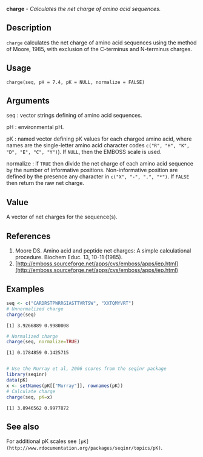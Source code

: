 **charge** - *Calculates the net charge of amino acid sequences.*

Description
--------------------

`charge` calculates the net charge of amino acid sequences using 
the method of Moore, 1985, with exclusion of the C-terminus and N-terminus charges.


Usage
--------------------
```
charge(seq, pH = 7.4, pK = NULL, normalize = FALSE)
```

Arguments
-------------------

seq
:   vector strings defining of amino acid sequences.

pH
:   environmental pH.

pK
:   named vector defining pK values for each charged amino acid,
where names are the single-letter amino acid character codes
`c("R", "H", "K", "D", "E", "C", "Y")`). If `NULL`, 
then the EMBOSS scale is used.

normalize
:   if `TRUE` then divide the net charge of each amino acid 
sequence by the number of informative positions. Non-informative 
position are defined by the presence any character in 
`c("X", "-", ".", "*")`. If `FALSE` then return the raw
net charge.




Value
-------------------

A vector of net charges for the sequence(s).


References
-------------------


1. Moore DS. Amino acid and peptide net charges: A simple calculational procedure. 
Biochem Educ. 13, 10-11 (1985).
1. [http://emboss.sourceforge.net/apps/cvs/emboss/apps/iep.html](http://emboss.sourceforge.net/apps/cvs/emboss/apps/iep.html)




Examples
-------------------

```R
seq <- c("CARDRSTPWRRGIASTTVRTSW", "XXTQMYVRT") 
# Unnormalized charge
charge(seq)

```


```
[1] 3.9266889 0.9980008

```


```R
# Normalized charge
charge(seq, normalize=TRUE)

```


```
[1] 0.1784859 0.1425715

```


```R

# Use the Murray et al, 2006 scores from the seqinr package
library(seqinr)
data(pK)
x <- setNames(pK[["Murray"]], rownames(pK))
# Calculate charge
charge(seq, pK=x)

```


```
[1] 3.8946562 0.9977872

```



See also
-------------------

For additional pK scales see `[pK](http://www.rdocumentation.org/packages/seqinr/topics/pK)`.






